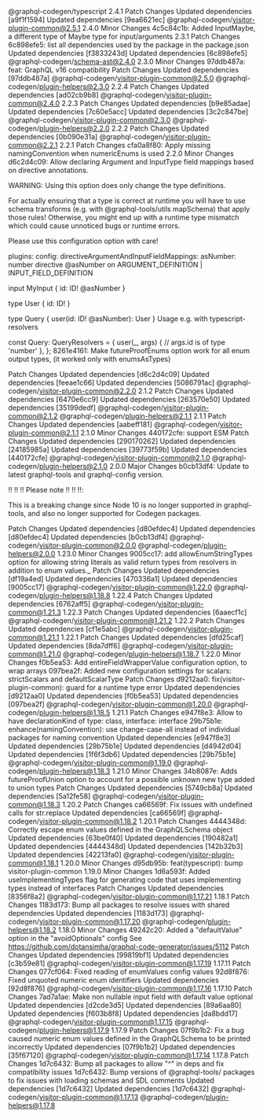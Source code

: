 @graphql-codegen/typescript
2.4.1
Patch Changes
Updated dependencies [a9f1f1594]
Updated dependencies [9ea6621ec]
@graphql-codegen/visitor-plugin-common@2.5.1
2.4.0
Minor Changes
4c5c84c1b: Added InputMaybe, a different type of Maybe type for input/arguments
2.3.1
Patch Changes
6c898efe5: list all dependencies used by the package in the package.json
Updated dependencies [f3833243d]
Updated dependencies [6c898efe5]
@graphql-codegen/schema-ast@2.4.0
2.3.0
Minor Changes
97ddb487a: feat: GraphQL v16 compatibility
Patch Changes
Updated dependencies [97ddb487a]
@graphql-codegen/visitor-plugin-common@2.5.0
@graphql-codegen/plugin-helpers@2.3.0
2.2.4
Patch Changes
Updated dependencies [ad02cb9b8]
@graphql-codegen/visitor-plugin-common@2.4.0
2.2.3
Patch Changes
Updated dependencies [b9e85adae]
Updated dependencies [7c60e5acc]
Updated dependencies [3c2c847be]
@graphql-codegen/visitor-plugin-common@2.3.0
@graphql-codegen/plugin-helpers@2.2.0
2.2.2
Patch Changes
Updated dependencies [0b090e31a]
@graphql-codegen/visitor-plugin-common@2.2.1
2.2.1
Patch Changes
cfa0a8f80: Apply missing namingConvention when numericEnums is used
2.2.0
Minor Changes
d6c2d4c09: Allow declaring Argument and InputType field mappings based on directive annotations.

WARNING: Using this option does only change the type definitions.

For actually ensuring that a type is correct at runtime you will have to use schema transforms (e.g. with @graphql-tools/utils mapSchema) that apply those rules! Otherwise, you might end up with a runtime type mismatch which could cause unnoticed bugs or runtime errors.

Please use this configuration option with care!

plugins:
config:
directiveArgumentAndInputFieldMappings:
asNumber: number
directive @asNumber on ARGUMENT_DEFINITION | INPUT_FIELD_DEFINITION

input MyInput {
id: ID! @asNumber
}

type User {
id: ID!
}

type Query {
user(id: ID! @asNumber): User
}
Usage e.g. with typescript-resolvers

const Query: QueryResolvers = {
user(_, args) {
// args.id is of type 'number'
},
};
8261e4161: Make futureProofEnums option work for all enum output types, (it worked only with enumsAsTypes)

Patch Changes
Updated dependencies [d6c2d4c09]
Updated dependencies [feeae1c66]
Updated dependencies [5086791ac]
@graphql-codegen/visitor-plugin-common@2.2.0
2.1.2
Patch Changes
Updated dependencies [6470e6cc9]
Updated dependencies [263570e50]
Updated dependencies [35199dedf]
@graphql-codegen/visitor-plugin-common@2.1.2
@graphql-codegen/plugin-helpers@2.1.1
2.1.1
Patch Changes
Updated dependencies [aabeff181]
@graphql-codegen/visitor-plugin-common@2.1.1
2.1.0
Minor Changes
440172cfe: support ESM
Patch Changes
Updated dependencies [290170262]
Updated dependencies [24185985a]
Updated dependencies [39773f59b]
Updated dependencies [440172cfe]
@graphql-codegen/visitor-plugin-common@2.1.0
@graphql-codegen/plugin-helpers@2.1.0
2.0.0
Major Changes
b0cb13df4: Update to latest graphql-tools and graphql-config version.

‼️ ‼️ ‼️ Please note ‼️ ‼️ ‼️:

This is a breaking change since Node 10 is no longer supported in graphql-tools, and also no longer supported for Codegen packages.

Patch Changes
Updated dependencies [d80efdec4]
Updated dependencies [d80efdec4]
Updated dependencies [b0cb13df4]
@graphql-codegen/visitor-plugin-common@2.0.0
@graphql-codegen/plugin-helpers@2.0.0
1.23.0
Minor Changes
9005cc17: add allowEnumStringTypes option for allowing string literals as valid return types from resolvers in addition to enum values._
Patch Changes
Updated dependencies [df19a4ed]
Updated dependencies [470336a1]
Updated dependencies [9005cc17]
@graphql-codegen/visitor-plugin-common@1.22.0
@graphql-codegen/plugin-helpers@1.18.8
1.22.4
Patch Changes
Updated dependencies [6762aff5]
@graphql-codegen/visitor-plugin-common@1.21.3
1.22.3
Patch Changes
Updated dependencies [6aaecf1c]
@graphql-codegen/visitor-plugin-common@1.21.2
1.22.2
Patch Changes
Updated dependencies [cf1e5abc]
@graphql-codegen/visitor-plugin-common@1.21.1
1.22.1
Patch Changes
Updated dependencies [dfd25caf]
Updated dependencies [8da7dff6]
@graphql-codegen/visitor-plugin-common@1.21.0
@graphql-codegen/plugin-helpers@1.18.7
1.22.0
Minor Changes
f0b5ea53: Add entireFieldWrapperValue configuration option, to wrap arrays
097bea2f: Added new configuration settings for scalars: strictScalars and defaultScalarType
Patch Changes
d9212aa0: fix(visitor-plugin-common): guard for a runtime type error
Updated dependencies [d9212aa0]
Updated dependencies [f0b5ea53]
Updated dependencies [097bea2f]
@graphql-codegen/visitor-plugin-common@1.20.0
@graphql-codegen/plugin-helpers@1.18.5
1.21.1
Patch Changes
e947f8e3: Allow to have declarationKind of type: class, interface: interface
29b75b1e: enhance(namingConvention): use change-case-all instead of individual packages for naming convention
Updated dependencies [e947f8e3]
Updated dependencies [29b75b1e]
Updated dependencies [d4942d04]
Updated dependencies [1f6f3db6]
Updated dependencies [29b75b1e]
@graphql-codegen/visitor-plugin-common@1.19.0
@graphql-codegen/plugin-helpers@1.18.3
1.21.0
Minor Changes
34b8087e: Adds futureProofUnion option to account for a possible unknown new type added to union types
Patch Changes
Updated dependencies [5749cb8a]
Updated dependencies [5a12fe58]
@graphql-codegen/visitor-plugin-common@1.18.3
1.20.2
Patch Changes
ca66569f: Fix issues with undefined calls for str.replace
Updated dependencies [ca66569f]
@graphql-codegen/visitor-plugin-common@1.18.2
1.20.1
Patch Changes
4444348d: Correctly escape enum values defined in the GraphQLSchema object
Updated dependencies [63be0f40]
Updated dependencies [190482a1]
Updated dependencies [4444348d]
Updated dependencies [142b32b3]
Updated dependencies [42213fa0]
@graphql-codegen/visitor-plugin-common@1.18.1
1.20.0
Minor Changes
d95db95b: feat(typescript): bump visitor-plugin-common
1.19.0
Minor Changes
1d6a593f: Added useImplementingTypes flag for generating code that uses implementing types instead of interfaces
Patch Changes
Updated dependencies [8356f8a2]
@graphql-codegen/visitor-plugin-common@1.17.21
1.18.1
Patch Changes
1183d173: Bump all packages to resolve issues with shared dependencies
Updated dependencies [1183d173]
@graphql-codegen/visitor-plugin-common@1.17.20
@graphql-codegen/plugin-helpers@1.18.2
1.18.0
Minor Changes
49242c20: Added a "defaultValue" option in the "avoidOptionals" config See https://github.com/dotansimha/graphql-code-generator/issues/5112
Patch Changes
Updated dependencies [99819bf1]
Updated dependencies [c3b59e81]
@graphql-codegen/visitor-plugin-common@1.17.19
1.17.11
Patch Changes
077cf064: Fixed reading of enumValues config values
92d8f876: Fixed unquoted numeric enum identifiers
Updated dependencies [92d8f876]
@graphql-codegen/visitor-plugin-common@1.17.16
1.17.10
Patch Changes
7ad7a1ae: Make non nullable input field with default value optional
Updated dependencies [d2cde3d5]
Updated dependencies [89a6aa80]
Updated dependencies [f603b8f8]
Updated dependencies [da8bdd17]
@graphql-codegen/visitor-plugin-common@1.17.15
@graphql-codegen/plugin-helpers@1.17.9
1.17.9
Patch Changes
07f9b1b2: Fix a bug caused numeric enum values defined in the GraphQLSchema to be printed incorrectly
Updated dependencies [07f9b1b2]
Updated dependencies [35f67120]
@graphql-codegen/visitor-plugin-common@1.17.14
1.17.8
Patch Changes
1d7c6432: Bump all packages to allow "^" in deps and fix compatibility issues
1d7c6432: Bump versions of @graphql-tools/ packages to fix issues with loading schemas and SDL comments
Updated dependencies [1d7c6432]
Updated dependencies [1d7c6432]
@graphql-codegen/visitor-plugin-common@1.17.13
@graphql-codegen/plugin-helpers@1.17.8